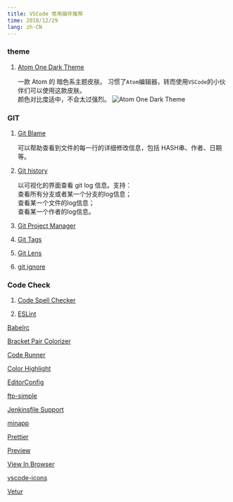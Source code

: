```yaml
---
title: VSCode 常用插件推荐
time: 2018/12/29
lang: zh-CN
---
```


### theme

1. [Atom One Dark Theme](https://github.com/akamud/vscode-theme-onedark)

    一款 Atom 的 暗色系主题皮肤。 习惯了`Atom`编辑器，转而使用`VSCode`的小伙伴们可以使用这款皮肤。<br/>
    颜色对比度适中，不会太过强烈。
    ![Atom One Dark Theme](https://raw.githubusercontent.com/akamud/vscode-theme-onedark/master/screenshots/preview.png)

### GIT

1. [Git Blame](https://marketplace.visualstudio.com/items?itemName=waderyan.gitblame)

    可以帮助查看到文件的每一行的详细修改信息，包括 HASH串、作者、日期等。

2. [Git history](https://marketplace.visualstudio.com/items?itemName=donjayamanne.githistory)

    以可视化的界面查看 git log 信息。支持：<br/>
    查看所有分支或者某一个分支的log信息；<br/>
    查看某一个文件的log信息；<br/>
    查看某一个作者的log信息。<br/>

3. [Git Project Manager](https://github.com/felipecaputo/git-project-manager)

4. [Git Tags](https://github.com/leftstick/vscode-git-tags)

5. [Git Lens](https://gitlens.amod.io/)

6. [git ignore](https://github.com/CodeZombieCH/vscode-gitignore)

### Code Check

1. [Code Spell Checker](https://github.com/Jason-Rev/vscode-spell-checker)

2. [ESLint](https://github.com/Microsoft/vscode-eslint)

[Babelrc]()

[Bracket Pair Colorizer]()

[Code Runner]()

[Color Highlight]()

[EditorConfig]()

[ftp-simple]()

[Jenkinsfile Support]()

[minapp]()

[Prettier]()

[Preview]()

[View In Browser]()

[vscode-icons]()

[Vetur]()